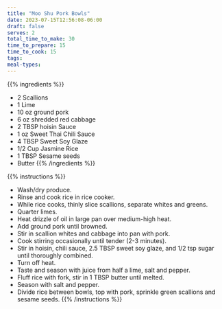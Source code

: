 ```yaml
---
title: "Moo Shu Pork Bowls"
date: 2023-07-15T12:56:08-06:00
draft: false
serves: 2
total_time_to_make: 30
time_to_prepare: 15
time_to_cook: 15
tags:
meal-types:
---
```


{{% ingredients %}}
- 2 Scallions
- 1 Lime
- 10 oz ground pork
- 6 oz shredded red cabbage
- 2 TBSP hoisin Sauce
- 1 oz Sweet Thai Chili Sauce
- 4 TBSP Sweet Soy Glaze
- 1/2 Cup Jasmine Rice
- 1 TBSP Sesame seeds
- Butter
{{% /ingredients %}}

{{% instructions %}}
- Wash/dry produce.
- Rinse and cook rice in rice cooker.
- While rice cooks, thinly slice scallions, separate whites and greens.
- Quarter limes.
- Heat drizzle of oil in large pan over medium-high heat.
- Add ground pork until browned.
- Stir in scallion whites and cabbage into pan with pork.
- Cook stirring occasionally until tender (2-3 minutes).
- Stir in hoisin, chili sauce, 2.5 TBSP sweet soy glaze, and 1/2 tsp sugar until thoroughly combined.
- Turn off heat.
- Taste and season with juice from half a lime, salt and pepper.
- Fluff rice with fork, stir in 1 TBSP butter until melted.
- Season with salt and pepper.
- Divide rice between bowls, top with pork, sprinkle green scallions and sesame seeds.
{{% /instructions %}}
